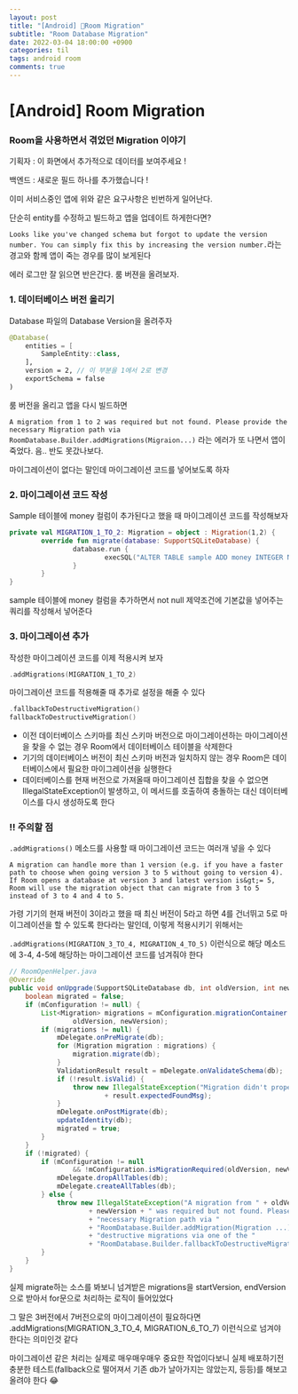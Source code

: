 ```yaml
---
layout: post
title: "[Android] Room Migration"
subtitle: "Room Database Migration"
date: 2022-03-04 18:00:00 +0900
categories: til
tags: android room
comments: true
---
```




# [Android] Room Migration



### Room을 사용하면서 겪었던 Migration 이야기



기획자 : 이 화면에서 추가적으로 데이터를 보여주세요 !

백엔드 : 새로운 필드 하나를 추가했습니다 !



이미 서비스중인 앱에 위와 같은 요구사항은 빈번하게 일어난다.

단순히 entity를 수정하고 빌드하고 앱을 업데이트 하게한다면?



`Looks like you've changed schema but forgot to update the version number. You can simply fix this by increasing the version number.`라는 경고와 함께 앱이 죽는 경우를 많이 보게된다

에러 로그만 잘 읽으면 반은간다. 룸 버젼을 올려보자.



### 1. 데이터베이스 버전 올리기

Database 파일의 Database Version을 올려주자

```kotlin
@Database(
    entities = [
        SampleEntity::class,
    ],
    version = 2, // 이 부분을 1에서 2로 변경
    exportSchema = false
)
```



룸 버전을 올리고 앱을 다시 빌드하면

`A migration from 1 to 2 was required but not found. Please provide the necessary Migration path via RoomDatabase.Builder.addMigrations(Migraion...)` 라는 에러가 또 나면서 앱이 죽었다. 음.. 반도 못갔나보다.

마이그레이션이 없다는 말인데 마이그레이션 코드를 넣어보도록 하자



### 2. 마이그레이션 코드 작성

Sample 테이블에 money 컬럼이 추가된다고 했을 때 마이그레이션 코드를 작성해보자

```kotlin
private val MIGRATION_1_TO_2: Migration = object : Migration(1,2) {
		override fun migrate(database: SupportSQLiteDatabase) {
				database.run {
						execSQL("ALTER TABLE sample ADD money INTEGER NOT NULL DEFAULT 0")
				}
		}
}
```

sample 테이블에 money 컬럼을 추가하면서 not null 제약조건에 기본값을 넣어주는 쿼리를 작성해서 넣어준다



### 3. 마이그레이션 추가

작성한 마이그레이션 코드를 이제 적용시켜 보자

```kotlin
.addMigrations(MIGRATION_1_TO_2)
```

마이그레이션 코드를 적용해줄 때 추가로 설정을 해줄 수 있다

```kotlin
.fallbackToDestructiveMigration()
fallbackToDestructiveMigration()
```

- 이전 데이터베이스 스키마를 최신 스키마 버전으로 마이그레이션하는 마이그레이션을 찾을 수 없는 경우 Room에서 데이터베이스 테이블을 삭제한다
- 기기의 데이터베이스 버전이 최신 스키마 버전과 일치하지 않는 경우 Room은 데이터베이스에서 필요한 마이그레이션을 실행한다
- 데이터베이스를 현재 버전으로 가져올때 마이그레이션 집합을 찾을 수 없으면 IllegalStateException이 발생하고, 이 메서드를 호출하여 충돌하는 대신 데이터베이스를 다시 생성하도록 한다



### ‼️ 주의할 점

`.addMigrations()` 메소드를 사용할 때 마이그레이션 코드는 여러개 넣을 수 있다

```
A migration can handle more than 1 version (e.g. if you have a faster path to choose when going version 3 to 5 without going to version 4). If Room opens a database at version 3 and latest version is&gt;= 5, Room will use the migration object that can migrate from 3 to 5 instead of 3 to 4 and 4 to 5.
```

가령 기기의 현재 버전이 3이라고 했을 때 최신 버전이 5라고 하면 4를 건너뛰고 5로 마이그레이션을 할 수 있도록 한다라는 말인데, 이렇게 적용시키기 위해서는

`.addMigrations(MIGRATION_3_TO_4, MIGRATION_4_TO_5)` 이런식으로 해당 메소드에 3-4, 4-5에 해당하는 마이그레이션 코드를 넘겨줘야 한다

```java
// RoomOpenHelper.java
@Override
public void onUpgrade(SupportSQLiteDatabase db, int oldVersion, int newVersion) {
    boolean migrated = false;
    if (mConfiguration != null) {
        List<Migration> migrations = mConfiguration.migrationContainer.findMigrationPath(
                oldVersion, newVersion);
        if (migrations != null) {
            mDelegate.onPreMigrate(db);
            for (Migration migration : migrations) {
                migration.migrate(db);
            }
            ValidationResult result = mDelegate.onValidateSchema(db);
            if (!result.isValid) {
                throw new IllegalStateException("Migration didn't properly handle: "
                        + result.expectedFoundMsg);
            }
            mDelegate.onPostMigrate(db);
            updateIdentity(db);
            migrated = true;
        }
    }
    if (!migrated) {
        if (mConfiguration != null
                && !mConfiguration.isMigrationRequired(oldVersion, newVersion)) {
            mDelegate.dropAllTables(db);
            mDelegate.createAllTables(db);
        } else {
            throw new IllegalStateException("A migration from " + oldVersion + " to "
                    + newVersion + " was required but not found. Please provide the "
                    + "necessary Migration path via "
                    + "RoomDatabase.Builder.addMigration(Migration ...) or allow for "
                    + "destructive migrations via one of the "
                    + "RoomDatabase.Builder.fallbackToDestructiveMigration* methods.");
        }
    }
}
```

실제 migrate하는 소스를 봐보니 넘겨받은 migrations을 startVersion, endVersion으로 받아서 for문으로 처리하는 로직이 들어있었다

그 말은 3버전에서 7버전으로의 마이그레이션이 필요하다면  .addMigrations(MIGRATION_3_TO_4, MIGRATION_6_TO_7) 이런식으로 넘겨야 한다는 의미인것 같다

마이그레이션 같은 처리는 실제로 매우매우매우 중요한 작업이다보니 실제 배포하기전 충분한 테스트(fallback으로 떨어져서 기존 db가 날아가지는 않았는지, 등등)를 해보고 올려야 한다 😂